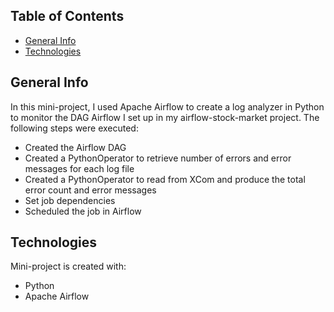 ## Table of Contents
- [General Info](#general-info)
- [Technologies](#technologies)

## General Info
In this mini-project, I used Apache Airflow to create a log analyzer in Python to monitor the DAG Airflow I set up in my airflow-stock-market project. The following steps were executed:

- Created the Airflow DAG
- Created a PythonOperator to retrieve number of errors and error messages for each log file
- Created a PythonOperator to read from XCom and produce the total error count and error messages
- Set job dependencies
- Scheduled the job in Airflow

## Technologies
Mini-project is created with: 
* Python
* Apache Airflow
